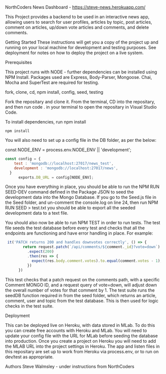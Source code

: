 NorthCoders News Dashboard - https://steve-news.herokuapp.com/

This Project provides a backend to be used in an interactive news app, allowing users to search for user profiles, articles by topic, post articles, comment on articles, up/down vote articles and comments, and delete comments.


Getting Started
These instructions will get you a copy of the project up and running on your local machine for development and testing purposes. See deployment for notes on how to deploy the project on a live system.

Prerequisites

This project runs with NODE - further dependencies can be installed using NPM Install.
Packages used are Express, Body-Parser, Mongoose. 
Chai, Mocha and SuperTest are required for testing.

fork, clone, cd, npm install, config, seed, testing

Fork the repositary and clone it. From the terminal, CD into the repositary, and then run code . 
in your terminal to open the repositary in Visual Studio Code.

To install dependencies, run npm install

```http   
npm install 
```
You will also need to set up a config file in the DB folder, as per the below:

const NODE_ENV = process.env.NODE_ENV || 'development';

```js
const config = {
    test : 'mongodb://localhost:27017/news_test',
    development : 'mongodb://localhost:27017/news',
  }
      exports.DB_URL = config[NODE_ENV];
```

Once you have everything in place, you should be able to run the NPM RUN SEED-DEV command defined in the Package JSON to seed the development data into the Mongo Database. If you go to the Seed.js file in the Seed folder, 
and un-comment the console.log on line 24, then run NPM RUN SEED > test.txt you should be able to export all the seeded development data to a text file. 

You should also now be able to run NPM TEST in order to run tests. The test file seeds the test database before every test and checks that all the endpoints are functioning and have error handling in place. For example:

```js
 it('PATCH returns 200 and handles downvotes correctly', () => {
        return request.patch(`/api/comments/${comment._id}?vote=down`)
          .expect(200)
          .then(res => {
            expect(res.body.comment.votes).to.equal(comment.votes - 1);
          })
      })
```
This test checks that a patch request on the comments path, with a specific Comment MONGO ID, 
and a request query of vote=down, will adjust down the overall number of votes for that comment by 1.
The test suite runs the seedDB function required in from the seed folder, which returns 
an article, comment, user and topic from the test database. This is then used for logic checks in the test
suite. 

Deployment

This can be deployed live on Heroku, with data stored in MLab. 
To do this you can create free accounts with Heroku and MLab. 
You will need to update your config file with the URL for MLab before seeding the database into production.
Once you create a project on Heroku you will need to add the MLAB URL into the project settings in Heroku. 
The app and listen files in this repositary are set up to work from Heroku via process.env, or to run on dev/test as appropriate. 


Authors
Steve Walmsley - under instructions from NorthCoders